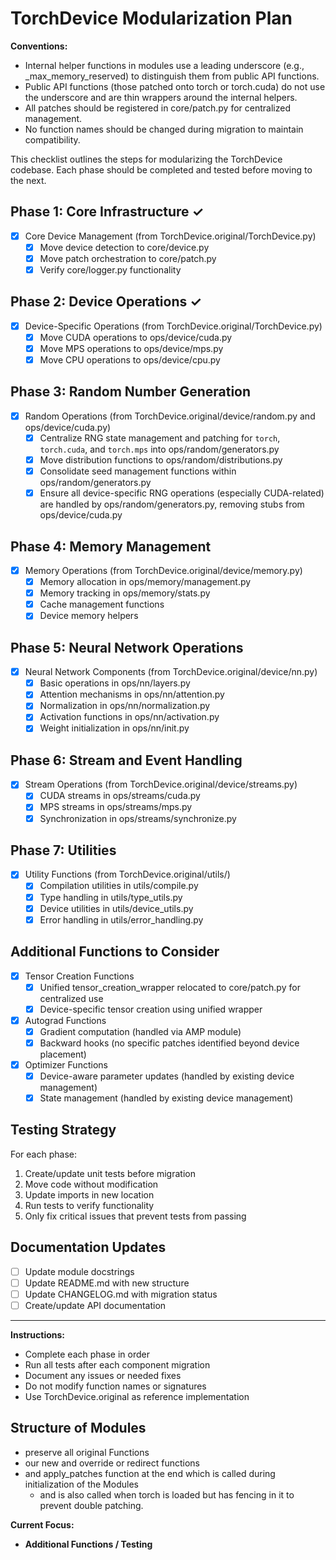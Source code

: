 # TorchDevice Modularization Plan

**Conventions:**

- Internal helper functions in modules use a leading underscore (e.g., _max_memory_reserved) to distinguish them from public API functions.
- Public API functions (those patched onto torch or torch.cuda) do not use the underscore and are thin wrappers around the internal helpers.
- All patches should be registered in core/patch.py for centralized management.
- No function names should be changed during migration to maintain compatibility.

This checklist outlines the steps for modularizing the TorchDevice codebase. Each phase should be completed and tested before moving to the next.

## Phase 1: Core Infrastructure ✓

- [x] Core Device Management (from TorchDevice.original/TorchDevice.py)
  - [x] Move device detection to core/device.py
  - [x] Move patch orchestration to core/patch.py
  - [x] Verify core/logger.py functionality

## Phase 2: Device Operations ✓

- [x] Device-Specific Operations (from TorchDevice.original/TorchDevice.py)
  - [x] Move CUDA operations to ops/device/cuda.py
  - [x] Move MPS operations to ops/device/mps.py
  - [x] Move CPU operations to ops/device/cpu.py

## Phase 3: Random Number Generation

- [x] Random Operations (from TorchDevice.original/device/random.py and ops/device/cuda.py)
  - [x] Centralize RNG state management and patching for `torch`, `torch.cuda`, and `torch.mps` into ops/random/generators.py
  - [x] Move distribution functions to ops/random/distributions.py
  - [x] Consolidate seed management functions within ops/random/generators.py
  - [x] Ensure all device-specific RNG operations (especially CUDA-related) are handled by ops/random/generators.py, removing stubs from ops/device/cuda.py

## Phase 4: Memory Management

- [x] Memory Operations (from TorchDevice.original/device/memory.py)
  - [x] Memory allocation in ops/memory/management.py
  - [x] Memory tracking in ops/memory/stats.py
  - [x] Cache management functions
  - [x] Device memory helpers

## Phase 5: Neural Network Operations

- [x] Neural Network Components (from TorchDevice.original/device/nn.py)
  - [x] Basic operations in ops/nn/layers.py
  - [x] Attention mechanisms in ops/nn/attention.py
  - [x] Normalization in ops/nn/normalization.py
  - [x] Activation functions in ops/nn/activation.py
  - [x] Weight initialization in ops/nn/init.py

## Phase 6: Stream and Event Handling

- [x] Stream Operations (from TorchDevice.original/device/streams.py)
  - [x] CUDA streams in ops/streams/cuda.py
  - [x] MPS streams in ops/streams/mps.py
  - [x] Synchronization in ops/streams/synchronize.py

## Phase 7: Utilities

- [x] Utility Functions (from TorchDevice.original/utils/)
  - [x] Compilation utilities in utils/compile.py
  - [x] Type handling in utils/type_utils.py
  - [x] Device utilities in utils/device_utils.py
  - [x] Error handling in utils/error_handling.py

## Additional Functions to Consider

- [x] Tensor Creation Functions
  - [x] Unified tensor_creation_wrapper relocated to core/patch.py for centralized use
  - [x] Device-specific tensor creation using unified wrapper
- [x] Autograd Functions
  - [x] Gradient computation (handled via AMP module)
  - [x] Backward hooks (no specific patches identified beyond device placement)
- [x] Optimizer Functions
  - [x] Device-aware parameter updates (handled by existing device management)
  - [x] State management (handled by existing device management)

## Testing Strategy

For each phase:

1. Create/update unit tests before migration
2. Move code without modification
3. Update imports in new location
4. Run tests to verify functionality
5. Only fix critical issues that prevent tests from passing

## Documentation Updates

- [ ] Update module docstrings
- [ ] Update README.md with new structure
- [ ] Update CHANGELOG.md with migration status
- [ ] Create/update API documentation

---

**Instructions:**

- Complete each phase in order
- Run all tests after each component migration
- Document any issues or needed fixes
- Do not modify function names or signatures
- Use TorchDevice.original as reference implementation

## Structure of Modules

- preserve all original Functions
- our new and override or redirect functions
- and apply_patches function at the end which is called during initialization of the Modules
  - and is also called when torch is loaded but has fencing in it to prevent double patching.

**Current Focus:**

- **Additional Functions / Testing**

